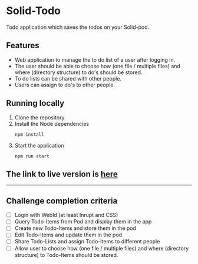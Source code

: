 # Solid-Todo
Todo application which saves the todos on your Solid-pod.

## Features
- Web application to manage the to do list of a user after logging in.
- The user should be able to choose how (one file / multiple files) and where (directory structure) to do's should be stored.
- To do lists can be shared with other people.
- Users can assign to do's to other people.

## Running locally
1. Clone the repository.
2. Install the Node dependencies
   ```
   npm install
   ```
3. Start the application
   ```
   npm run start
   ```

## The link to live version is [here](https://vidyashreetarikereugent.github.io/solid-todo/)

----
 
## Challenge completion criteria

- [ ] Login with WebId (at least Inrupt and CSS)
- [ ] Query Todo-Items from Pod and display them in the app
- [ ] Create new Todo-Items and store them in the pod
- [ ] Edit Todo-Items and update them in the pod
- [ ] Share Todo-Lists and assign Todo-Items to different people
- [ ] Allow user to choose how (one file / multiple files) and where (directory structure) to Todo-Items should be stored. 
